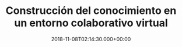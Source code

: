 ---
layout: upaded_index
title: 'Construcción del conocimiento en un entorno colaborativo virtual'
description: Presentación de la materia
date: 2018-11-08T02:14:30.000+00:00
post_image: assets/images/service-icon3.png
category_name: Doxy Jekyll Theme
category_slug: doxy-jekyll-theme
subject_folder: /i/
subject_name: cecv
---
